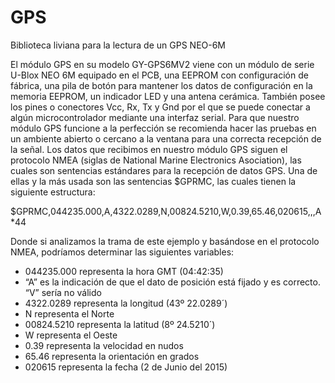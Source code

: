 # GPS
Biblioteca liviana para la lectura de un GPS NEO-6M

El módulo GPS en su modelo GY-GPS6MV2 viene con un módulo de serie U-Blox NEO 6M  equipado en el PCB, una EEPROM con configuración de fábrica, una pila de botón para mantener los datos de configuración en la memoria EEPROM, un indicador LED y una antena cerámica. También posee los pines o conectores Vcc, Rx, Tx y Gnd por el que se puede conectar a algún microcontrolador mediante una interfaz serial. Para que nuestro módulo GPS funcione a la perfección se recomienda hacer las pruebas en un ambiente abierto o cercano a la ventana para una correcta recepción de la señal.  Los datos que recibimos en nuestro módulo GPS siguen el protocolo NMEA (siglas de National Marine Electronics Asociation), las cuales son sentencias estándares para la recepción de datos GPS. Una de ellas y la más usada son las sentencias $GPRMC, las cuales tienen la siguiente estructura:

  

$GPRMC,044235.000,A,4322.0289,N,00824.5210,W,0.39,65.46,020615,,,A*44

Donde si analizamos la trama de este ejemplo y basándose en el protocolo NMEA, podríamos determinar las siguientes variables:

- 044235.000 representa la hora GMT (04:42:35)
- “A” es la indicación de que el dato de posición está fijado y es correcto. “V” sería no válido
- 4322.0289 representa la longitud (43º 22.0289´)
- N representa el Norte
- 00824.5210 representa la latitud (8º 24.5210´)
- W representa el Oeste
- 0.39 representa la velocidad en nudos
- 65.46 representa la orientación en grados
- 020615 representa la fecha (2 de Junio del 2015)
